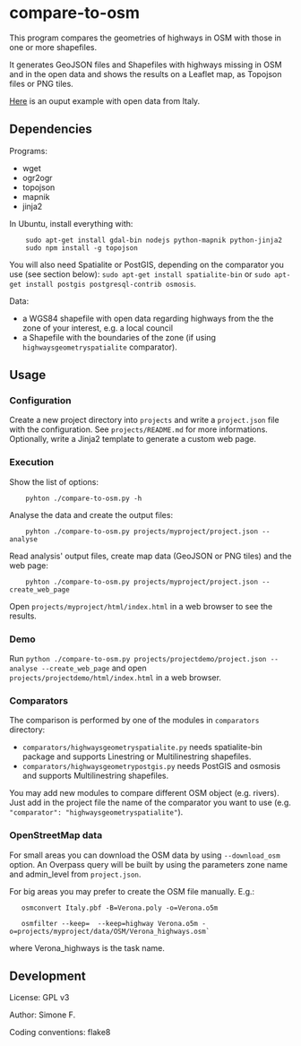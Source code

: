 # compare-to-osm

This program compares the geometries of highways in OSM with those in one or more shapefiles.

It generates GeoJSON files and Shapefiles with highways missing in OSM and in the open data and shows the results on a Leaflet map, as Topojson files or PNG tiles.

[Here](https://dl.dropboxusercontent.com/u/41550819/OSM/compare-to-osm/index.html) is an ouput example with open data from Italy.

## Dependencies
Programs:

* wget
* ogr2ogr
* topojson
* mapnik
* jinja2

In Ubuntu, install everything with:

        sudo apt-get install gdal-bin nodejs python-mapnik python-jinja2
        sudo npm install -g topojson

You will also need Spatialite or PostGIS, depending on the comparator you use (see section below): `sudo apt-get install spatialite-bin` or `sudo apt-get install postgis postgresql-contrib osmosis`.

Data:

* a WGS84 shapefile with open data regarding highways from the the zone of your interest, e.g. a local council
* a Shapefile with the boundaries of the zone (if using `highwaysgeometryspatialite` comparator).

## Usage
### Configuration
Create a new project directory into `projects` and write a `project.json` file with the configuration. See `projects/README.md` for more informations.<br>Optionally, write a Jinja2 template to generate a custom web page.

### Execution
Show the list of options:

        pyhton ./compare-to-osm.py -h

Analyse the data and create the output files:

        pyhton ./compare-to-osm.py projects/myproject/project.json --analyse

Read analysis' output files, create map data (GeoJSON or PNG tiles) and the web page:

        pyhton ./compare-to-osm.py projects/myproject/project.json --create_web_page

Open `projects/myproject/html/index.html` in a web browser to see the results.

### Demo
Run `python ./compare-to-osm.py projects/projectdemo/project.json --analyse --create_web_page` and  open `projects/projectdemo/html/index.html` in a web browser.

### Comparators
The comparison is performed by one of the modules in `comparators` directory:

* `comparators/highwaysgeometryspatialite.py` needs spatialite-bin package and supports Linestring or Multilinestring shapefiles.
* `comparators/highwaysgeometrypostgis.py` needs PostGIS and osmosis and supports Multilinestring shapefiles.

You may add new modules to compare different OSM object (e.g. rivers). Just add in the project file the name of the comparator you want to use (e.g. `"comparator": "highwaysgeometryspatialite"`).

### OpenStreetMap data
For small areas you can download the OSM data by using `--download_osm` option. An Overpass query will be built by using the parameters zone name and admin_level from `project.json`.

For big areas you may prefer to create the OSM file manually. E.g.:

       osmconvert Italy.pbf -B=Verona.poly -o=Verona.o5m

       osmfilter --keep=  --keep=highway Verona.o5m -o=projects/myproject/data/OSM/Verona_highways.osm`

where Verona_highways is the task name.

## Development
License: GPL v3

Author: Simone F.

Coding conventions: flake8
